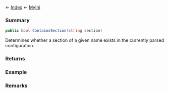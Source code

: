 ← [Index](Api-Index) ← [MyIni](VRage.Game.ModAPI.Ingame.Utilities.MyIni)

### Summary

```csharp
public bool ContainsSection(string section)
```

Determines whether a section of a given name exists in the currently parsed configuration.

### Returns



### Example

### Remarks

